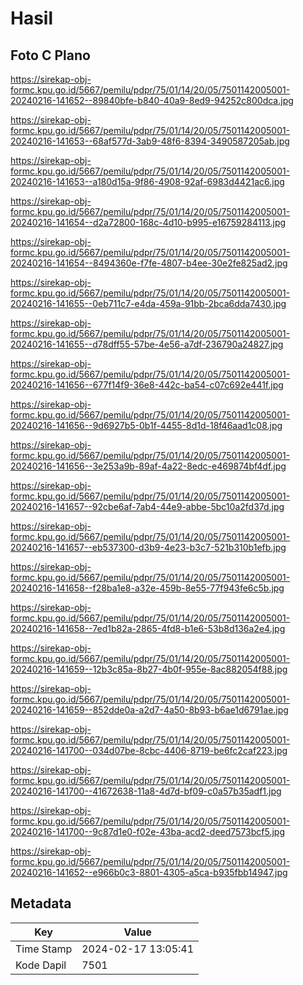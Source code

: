 # Hasil

## Foto C Plano

https://sirekap-obj-formc.kpu.go.id/5667/pemilu/pdpr/75/01/14/20/05/7501142005001-20240216-141652--89840bfe-b840-40a9-8ed9-94252c800dca.jpg

https://sirekap-obj-formc.kpu.go.id/5667/pemilu/pdpr/75/01/14/20/05/7501142005001-20240216-141653--68af577d-3ab9-48f6-8394-3490587205ab.jpg

https://sirekap-obj-formc.kpu.go.id/5667/pemilu/pdpr/75/01/14/20/05/7501142005001-20240216-141653--a180d15a-9f86-4908-92af-6983d4421ac6.jpg

https://sirekap-obj-formc.kpu.go.id/5667/pemilu/pdpr/75/01/14/20/05/7501142005001-20240216-141654--d2a72800-168c-4d10-b995-e16759284113.jpg

https://sirekap-obj-formc.kpu.go.id/5667/pemilu/pdpr/75/01/14/20/05/7501142005001-20240216-141654--8494360e-f7fe-4807-b4ee-30e2fe825ad2.jpg

https://sirekap-obj-formc.kpu.go.id/5667/pemilu/pdpr/75/01/14/20/05/7501142005001-20240216-141655--0eb711c7-e4da-459a-91bb-2bca6dda7430.jpg

https://sirekap-obj-formc.kpu.go.id/5667/pemilu/pdpr/75/01/14/20/05/7501142005001-20240216-141655--d78dff55-57be-4e56-a7df-236790a24827.jpg

https://sirekap-obj-formc.kpu.go.id/5667/pemilu/pdpr/75/01/14/20/05/7501142005001-20240216-141656--677f14f9-36e8-442c-ba54-c07c692e441f.jpg

https://sirekap-obj-formc.kpu.go.id/5667/pemilu/pdpr/75/01/14/20/05/7501142005001-20240216-141656--9d6927b5-0b1f-4455-8d1d-18f46aad1c08.jpg

https://sirekap-obj-formc.kpu.go.id/5667/pemilu/pdpr/75/01/14/20/05/7501142005001-20240216-141656--3e253a9b-89af-4a22-8edc-e469874bf4df.jpg

https://sirekap-obj-formc.kpu.go.id/5667/pemilu/pdpr/75/01/14/20/05/7501142005001-20240216-141657--92cbe6af-7ab4-44e9-abbe-5bc10a2fd37d.jpg

https://sirekap-obj-formc.kpu.go.id/5667/pemilu/pdpr/75/01/14/20/05/7501142005001-20240216-141657--eb537300-d3b9-4e23-b3c7-521b310b1efb.jpg

https://sirekap-obj-formc.kpu.go.id/5667/pemilu/pdpr/75/01/14/20/05/7501142005001-20240216-141658--f28ba1e8-a32e-459b-8e55-77f943fe6c5b.jpg

https://sirekap-obj-formc.kpu.go.id/5667/pemilu/pdpr/75/01/14/20/05/7501142005001-20240216-141658--7ed1b82a-2865-4fd8-b1e6-53b8d136a2e4.jpg

https://sirekap-obj-formc.kpu.go.id/5667/pemilu/pdpr/75/01/14/20/05/7501142005001-20240216-141659--12b3c85a-8b27-4b0f-955e-8ac882054f88.jpg

https://sirekap-obj-formc.kpu.go.id/5667/pemilu/pdpr/75/01/14/20/05/7501142005001-20240216-141659--852dde0a-a2d7-4a50-8b93-b6ae1d6791ae.jpg

https://sirekap-obj-formc.kpu.go.id/5667/pemilu/pdpr/75/01/14/20/05/7501142005001-20240216-141700--034d07be-8cbc-4406-8719-be6fc2caf223.jpg

https://sirekap-obj-formc.kpu.go.id/5667/pemilu/pdpr/75/01/14/20/05/7501142005001-20240216-141700--41672638-11a8-4d7d-bf09-c0a57b35adf1.jpg

https://sirekap-obj-formc.kpu.go.id/5667/pemilu/pdpr/75/01/14/20/05/7501142005001-20240216-141700--9c87d1e0-f02e-43ba-acd2-deed7573bcf5.jpg

https://sirekap-obj-formc.kpu.go.id/5667/pemilu/pdpr/75/01/14/20/05/7501142005001-20240216-141652--e966b0c3-8801-4305-a5ca-b935fbb14947.jpg


## Metadata

| Key        | Value               |
| ---------- | ------------------- |
| Time Stamp | 2024-02-17 13:05:41 |
| Kode Dapil | 7501                |



